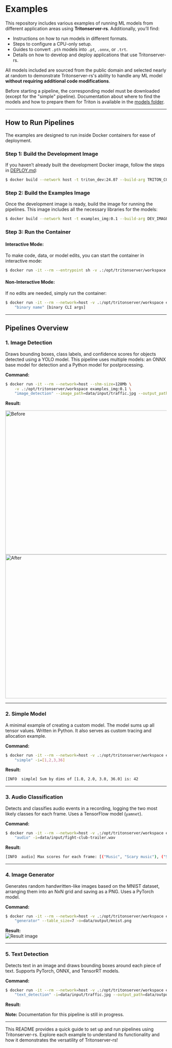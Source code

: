 # **Examples**  

This repository includes various examples of running ML models from different application areas using **Tritonserver-rs**. Additionally, you’ll find:  
- Instructions on how to run models in different formats.  
- Steps to configure a CPU-only setup.  
- Guides to convert `.pth` models into `.pt`, `.onnx`, or `.trt`.  
- Details on how to develop and deploy applications that use Tritonserver-rs.  

All models included are sourced from the public domain and selected nearly at random to demonstrate Tritonserver-rs's ability to handle any ML model **without requiring additional code modifications**.  

Before starting a pipeline, the corresponding model must be downloaded (except for the "simple" pipeline). Documentation about where to find the models and how to prepare them for Triton is available in the [models folder](./models/README.md).  

---

## **How to Run Pipelines**  

The examples are designed to run inside Docker containers for ease of deployment.  

### **Step 1: Build the Development Image**  
If you haven’t already built the development Docker image, follow the steps in [DEPLOY.md](../DEPLOY.md):  
```sh
$ docker build --network host -t triton_dev:24.07 --build-arg TRITON_CONTAINER_VERSION=24.07 -f ../Dockerfile.dev .
```

### **Step 2: Build the Examples Image**  
Once the development image is ready, build the image for running the pipelines. This image includes all the necessary libraries for the models:  
```sh
$ docker build --network host -t examples_img:0.1 --build-arg DEV_IMAGE=triton_dev:24.07 -f ./Dockerfile .
```

### **Step 3: Run the Container**  
#### Interactive Mode:  
To make code, data, or model edits, you can start the container in interactive mode:  
```sh
$ docker run -it --rm --entrypoint sh -v .:/opt/tritonserver/workspace --network=host examples_img:0.1
```  

#### Non-Interactive Mode:  
If no edits are needed, simply run the container:  
```sh
$ docker run -it --rm --network=host -v .:/opt/tritonserver/workspace examples_img:0.1 \
    "binary name" [binary CLI args]
```

---

## **Pipelines Overview**  

### **1. Image Detection**  
Draws bounding boxes, class labels, and confidence scores for objects detected using a YOLO model. This pipeline uses multiple models: an ONNX base model for detection and a Python model for postprocessing.  

**Command:**  
```sh
$ docker run -it --rm --network=host --shm-size=128Mb \
    -v .:/opt/tritonserver/workspace examples_img:0.1 \
    "image_detection" --image_path=data/input/traffic.jpg --output_path=data/output/traffic_bb.jpg
```  

**Result:**  
<p float="left">
  <img src="./data/input/traffic.jpg" alt="Before" style="width:600px; height:450px;"/>
  <img src="./data/output/traffic_bb.jpg" alt="After" style="width:600px; height:450px;"/>
</p>  

---

### **2. Simple Model**  
A minimal example of creating a custom model. The model sums up all tensor values. Written in Python. It also serves as custom tracing and allocation example.

**Command:**  
```sh
$ docker run -it --rm --network=host -v .:/opt/tritonserver/workspace examples_img:0.1 \
    "simple" -i=[1,2,3,36]
```  

**Result:**  
```sh
[INFO  simple] Sum by dims of [1.0, 2.0, 3.0, 36.0] is: 42
```

---

### **3. Audio Classification**  
Detects and classifies audio events in a recording, logging the two most likely classes for each frame. Uses a TensorFlow model (`yamnet`).  

**Command:**  
```sh
$ docker run -it --rm --network=host -v .:/opt/tritonserver/workspace examples_img:0.1 \
    "audio" -i=data/input/fight-club-trailer.wav
```  

**Result:**  
```sh
[INFO  audio] Max scores for each frame: [("Music", "Scary music"), ("Speech", "Music"), ("Music", "Singing"), ...]
```

---

### **4. Image Generator**  
Generates random handwritten-like images based on the MNIST dataset, arranging them into an NxN grid and saving as a PNG. Uses a PyTorch model.  

**Command:**  
```sh
$ docker run -it --rm --network=host -v .:/opt/tritonserver/workspace examples_img:0.1 \
    "generator" --table_size=7 -o=data/output/mnist.png
```  

**Result:**  
<img src="./data/output/mnist.png" alt="Result image"/>  

---

### **5. Text Detection**  
Detects text in an image and draws bounding boxes around each piece of text. Supports PyTorch, ONNX, and TensorRT models.  

**Command:**  
```sh
$ docker run -it --rm --network=host -v .:/opt/tritonserver/workspace examples_img:0.1 \
    "text_detection" -i=data/input/traffic.jpg --output_path=data/output/traffic_bb_text.jpg
```  

**Result:**  

**Note:** Documentation for this pipeline is still in progress.  

--- 

This README provides a quick guide to set up and run pipelines using Tritonserver-rs. Explore each example to understand its functionality and how it demonstrates the versatility of Tritonserver-rs!  